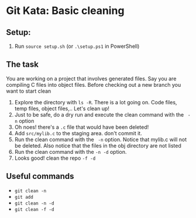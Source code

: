 # Git Kata: Basic cleaning

## Setup:

1. Run `source setup.sh` (or `.\setup.ps1` in PowerShell)

## The task
You are working on a project that involves generated files.  Say you are compiling C files into object files. Before checking out a new branch you want to start clean

1. Explore the directory with `ls -R`. There is a lot going on.  Code files, temp files, object files,..  Let's clean up!
2. Just to be safe, do a dry run and execute the clean command with the ` -n` option
3. Oh noes!  there's a `.c` file that would have been deleted!
4. Add `src/mylib.c` to the staging area. don't commit it.
5. Run the clean command with the ` -n` option. Notice that mylib.c will not be deleted. Also notice that the files in the obj directory are not listed
6. Run the clean command with the ` -n -d ` option.
7. Looks good! clean the repo ` -f -d `

## Useful commands
- `git clean -n`
- `git add`
- `git clean -n -d`
- `git clean -f -d`
